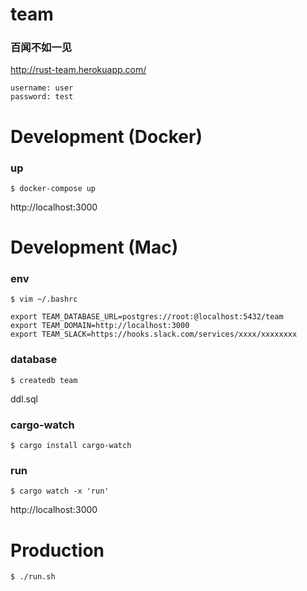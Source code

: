 # team

### 百闻不如一见

http://rust-team.herokuapp.com/
```
username: user
password: test
```

# Development (Docker)

### up
```
$ docker-compose up
```
http://localhost:3000

# Development (Mac)

### env
```
$ vim ~/.bashrc

export TEAM_DATABASE_URL=postgres://root:@localhost:5432/team
export TEAM_DOMAIN=http://localhost:3000
export TEAM_SLACK=https://hooks.slack.com/services/xxxx/xxxxxxxx
```

### database
```
$ createdb team
```
ddl.sql

### cargo-watch
```
$ cargo install cargo-watch
```

### run
```
$ cargo watch -x 'run'
```
http://localhost:3000

# Production
```
$ ./run.sh
```

